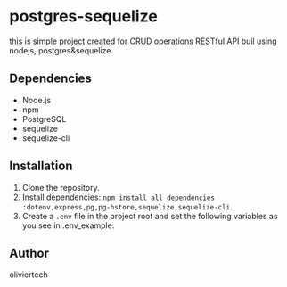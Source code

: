 # postgres-sequelize
this is simple project created for CRUD operations RESTful API buil using nodejs, postgres&amp;sequelize


## Dependencies

- Node.js
- npm
- PostgreSQL
- sequelize
- sequelize-cli

## Installation

1. Clone the repository.
2. Install dependencies: `npm install all dependencies  :dotenv,express,pg,pg-hstore,sequelize,sequelize-cli`.
3. Create a `.env` file in the project root and set the following variables as you see in .env_example:

## Author

oliviertech
